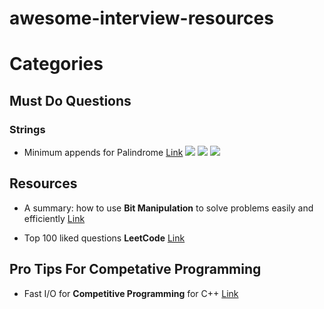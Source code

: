 # awesome-interview-resources 


# Categories

## Must Do Questions
### Strings
- Minimum appends for Palindrome [Link](https://www.interviewbit.com/problems/minimum-appends-for-palindrome/) ![](https://img.shields.io/badge/Tag-KMP-blue)  ![](https://img.shields.io/badge/Tag-LPS-blue)  ![](https://img.shields.io/badge/Tag-Facebook-blue)
## Resources
- A summary: how to use **Bit Manipulation** to solve problems easily and efficiently [Link](https://leetcode.com/problems/validate-ip-address/discuss/?currentPage=1&orderBy=most_votes&query=)

- Top 100 liked questions **LeetCode** [Link](https://leetcode.com/problemset/top-100-liked-questions/)

## Pro Tips For Competative Programming 

- Fast I/O for **Competitive Programming** for C++ [Link](https://www.geeksforgeeks.org/fast-io-for-competitive-programming/)
